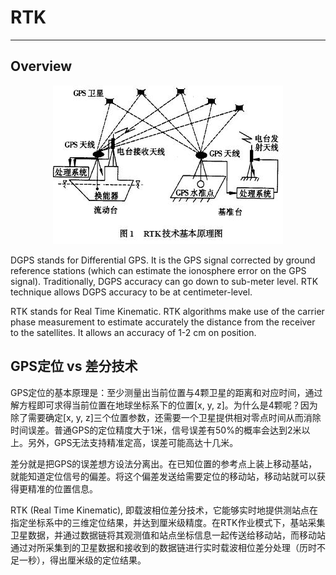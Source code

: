 # RTK

---

## Overview

<p align="center">
  <img src="../img/rtk.png">
</p>

DGPS stands for Differential GPS. It is the GPS signal corrected by ground reference stations (which can estimate the ionosphere error on the GPS signal). Traditionally, DGPS accuracy can go down to sub-meter level. RTK technique allows DGPS accuracy to be at centimeter-level.

RTK stands for Real Time Kinematic. RTK algorithms make use of the carrier phase measurement to estimate accurately the distance from the receiver to the satellites. It allows an accuracy of 1-2 cm on position.

## GPS定位 vs 差分技术

GPS定位的基本原理是：至少测量出当前位置与4颗卫星的距离和对应时间，通过解方程即可求得当前位置在地球坐标系下的位置[x, y, z]。为什么是4颗呢？因为除了需要确定[x, y, z]三个位置参数，还需要一个卫星提供相对零点时间从而消除时间误差。普通GPS的定位精度大于1米，信号误差有50%的概率会达到2米以上。另外，GPS无法支持精准定高，误差可能高达十几米。

差分就是把GPS的误差想方设法分离出。在已知位置的参考点上装上移动基站，就能知道定位信号的偏差。将这个偏差发送给需要定位的移动站，移动站就可以获得更精准的位置信息。

RTK (Real Time Kinematic), 即载波相位差分技术，它能够实时地提供测站点在指定坐标系中的三维定位结果，并达到厘米级精度。在RTK作业模式下，基站采集卫星数据，并通过数据链将其观测值和站点坐标信息一起传送给移动站，而移动站通过对所采集到的卫星数据和接收到的数据链进行实时载波相位差分处理（历时不足一秒），得出厘米级的定位结果。
